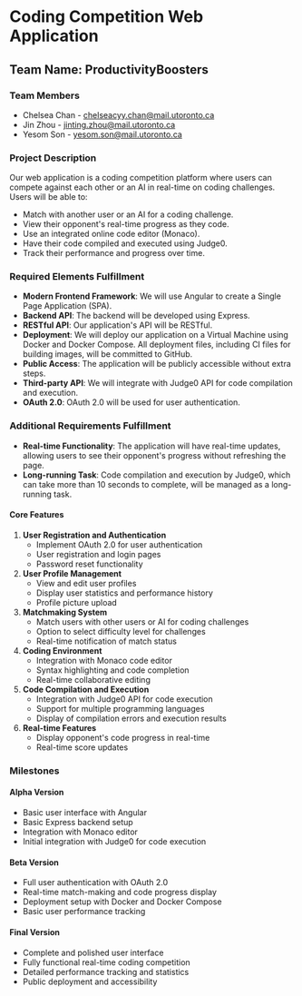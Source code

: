 # Coding Competition Web Application

## Team Name: ProductivityBoosters

### Team Members
- Chelsea Chan - chelseacyy.chan@mail.utoronto.ca
- Jin Zhou - jinting.zhou@mail.utoronto.ca
- Yesom Son - yesom.son@mail.utoronto.ca

### Project Description
Our web application is a coding competition platform where users can compete against each other or an AI in real-time on coding challenges. Users will be able to:

- Match with another user or an AI for a coding challenge.
- View their opponent's real-time progress as they code.
- Use an integrated online code editor (Monaco).
- Have their code compiled and executed using Judge0.
- Track their performance and progress over time.

### Required Elements Fulfillment

- **Modern Frontend Framework**: We will use Angular to create a Single Page Application (SPA).
- **Backend API**: The backend will be developed using Express.
- **RESTful API**: Our application's API will be RESTful.
- **Deployment**: We will deploy our application on a Virtual Machine using Docker and Docker Compose. All deployment files, including CI files for building images, will be committed to GitHub.
- **Public Access**: The application will be publicly accessible without extra steps.
- **Third-party API**: We will integrate with Judge0 API for code compilation and execution.
- **OAuth 2.0**: OAuth 2.0 will be used for user authentication.

### Additional Requirements Fulfillment

- **Real-time Functionality**: The application will have real-time updates, allowing users to see their opponent's progress without refreshing the page.
- **Long-running Task**: Code compilation and execution by Judge0, which can take more than 10 seconds to complete, will be managed as a long-running task.

#### Core Features

1. **User Registration and Authentication**
    - Implement OAuth 2.0 for user authentication
    - User registration and login pages
    - Password reset functionality
2. **User Profile Management**
    - View and edit user profiles
    - Display user statistics and performance history
    - Profile picture upload
3. **Matchmaking System**
    - Match users with other users or AI for coding challenges
    - Option to select difficulty level for challenges
    - Real-time notification of match status
4. **Coding Environment**
    - Integration with Monaco code editor
    - Syntax highlighting and code completion
    - Real-time collaborative editing
5. **Code Compilation and Execution**
    - Integration with Judge0 API for code execution
    - Support for multiple programming languages
    - Display of compilation errors and execution results
6. **Real-time Features**
    - Display opponent's code progress in real-time
    - Real-time score updates

### Milestones

#### Alpha Version
- Basic user interface with Angular
- Basic Express backend setup
- Integration with Monaco editor
- Initial integration with Judge0 for code execution

#### Beta Version
- Full user authentication with OAuth 2.0
- Real-time match-making and code progress display
- Deployment setup with Docker and Docker Compose
- Basic user performance tracking

#### Final Version
- Complete and polished user interface
- Fully functional real-time coding competition
- Detailed performance tracking and statistics
- Public deployment and accessibility
